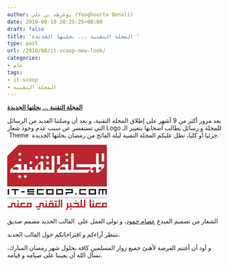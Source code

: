 ```yaml
---
author: يوغرطة بن علي (Youghourta Benali)
date: 2010-08-10 20:25:25+00:00
draft: false
title: 'المجلة التقنية ... بحلتها الجديدة '
type: post
url: /2010/08/it-scoop-new-look/
categories:
- عام
tags:
- it-scoop
- المجلة التقنية
---
```


**[المجلة التقنية ... بحلتها الجديدة](https://www.it-scoop.com/2010/08/it-scoop-new-look/)**





بعد مرور أكثر من 9 أشهر على إطلاق المجلة التقنية، و بعد أن وصلتنا العديد من الرسائل التي تستفسر عن سبب عدم وجود شعار Logo للمجلة و رسائل يطالب أصحابها بتغيير الـ  Theme  جزئيا أو كليا، تطل عليكم المجلة التقنية ليلة الفاتح من رمضان بحلتها الجديدة.

[![](it-scoop-logo.png)
](https://www.it-scoop.com/2010/08/it-scoop-new-look/)

الشعار من تصميم المبدع [عصام حمود](http://hamoudart.com/)، و تولى العمل على  القالب الجديد مصمم صديق

ننتظر آراءكم و اقتراحاتكم حول القالب الجديد.

و أود أن أغتنم الفرصة لأهنئ جميع زوار المسلمين كافة بحلول شهر رمضان المبارك، نسأل الله أن يعيننا على صيامه و قيامه.
